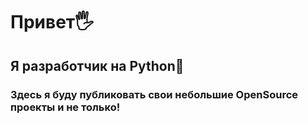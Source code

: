 <h1>Привет🖐</h1>
<h2>Я разработчик на Python🐍</h2>
<h3>Здесь я буду публиковать свои небольшие OpenSource проекты и не только!</h3>
